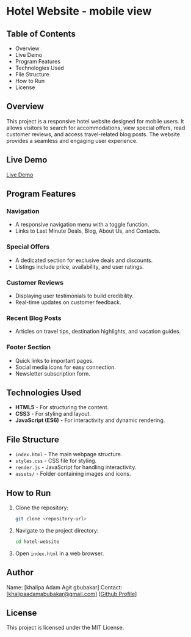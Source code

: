 # Hotel Website - mobile view

## Table of Contents
- Overview
- Live Demo
- Program Features
- Technologies Used
- File Structure
- How to Run
- License

## Overview
This project is a responsive hotel website designed for mobile users. It allows visitors to search for accommodations, view special offers, read customer reviews, and access travel-related blog posts. The website provides a seamless and engaging user experience.
## Live Demo
[Live Demo](https://hotel-website-mobileview.onrender.com)
## Program Features

### Navigation
- A responsive navigation menu with a toggle function.
- Links to Last Minute Deals, Blog, About Us, and Contacts.

### Special Offers
- A dedicated section for exclusive deals and discounts.
- Listings include price, availability, and user ratings.

### Customer Reviews
- Displaying user testimonials to build credibility.
- Real-time updates on customer feedback.

### Recent Blog Posts
- Articles on travel tips, destination highlights, and vacation guides.

### Footer Section
- Quick links to important pages.
- Social media icons for easy connection.
- Newsletter subscription form.

## Technologies Used
- **HTML5** - For structuring the content.
- **CSS3** - For styling and layout.
- **JavaScript (ES6)** - For interactivity and dynamic rendering.

## File Structure
- `index.html` - The main webpage structure.
- `styles.css` - CSS file for styling.
- `render.js` - JavaScript for handling interactivity.
- `assets/` - Folder containing images and icons.

## How to Run
1. Clone the repository:
   ```sh
   git clone <repository-url>
   ```
2. Navigate to the project directory:
   ```sh
   cd hotel-website
   ```
3. Open `index.html` in a web browser.

## Author
Name: [khalipa Adam Agit gbubakar]
Contact: [khalipaadamabubakar@gmail.com]
 [[Github Profile](https://github.com/khalipananiya)]

## License
This project is licensed under the MIT License.